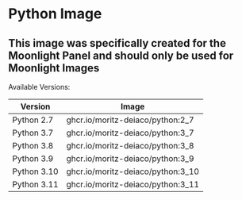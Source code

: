 # Python Image

## This image was specifically created for the Moonlight Panel and should only be used for Moonlight Images

Available Versions:

| Version     | Image                             |
| ----------- | --------------------------------- |
| Python 2.7  | ghcr.io/moritz-deiaco/python:2_7  |
| Python 3.7  | ghcr.io/moritz-deiaco/python:3_7  |
| Python 3.8  | ghcr.io/moritz-deiaco/python:3_8  |
| Python 3.9  | ghcr.io/moritz-deiaco/python:3_9  |
| Python 3.10 | ghcr.io/moritz-deiaco/python:3_10 |
| Python 3.11 | ghcr.io/moritz-deiaco/python:3_11 |
